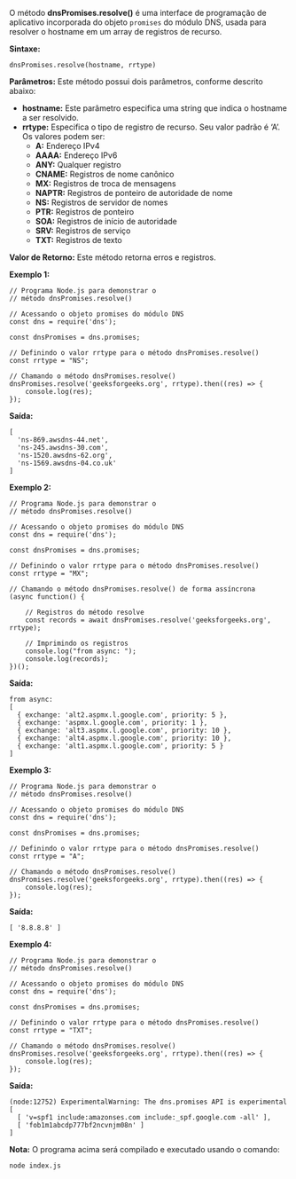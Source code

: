 O método **dnsPromises.resolve()** é uma interface de programação de aplicativo incorporada do objeto `promises` do módulo DNS, usada para resolver o hostname em um array de registros de recurso.

**Sintaxe:**

```
dnsPromises.resolve(hostname, rrtype)
```

**Parâmetros:** Este método possui dois parâmetros, conforme descrito abaixo:

- **hostname:** Este parâmetro especifica uma string que indica o hostname a ser resolvido.
- **rrtype:** Especifica o tipo de registro de recurso. Seu valor padrão é ‘A’. Os valores podem ser:
    - **A:** Endereço IPv4
    - **AAAA:** Endereço IPv6
    - **ANY:** Qualquer registro
    - **CNAME:** Registros de nome canônico
    - **MX:** Registros de troca de mensagens
    - **NAPTR:** Registros de ponteiro de autoridade de nome
    - **NS:** Registros de servidor de nomes
    - **PTR:** Registros de ponteiro
    - **SOA:** Registros de início de autoridade
    - **SRV:** Registros de serviço
    - **TXT:** Registros de texto

**Valor de Retorno:** Este método retorna erros e registros.

**Exemplo 1:**

```
// Programa Node.js para demonstrar o
// método dnsPromises.resolve()

// Acessando o objeto promises do módulo DNS
const dns = require('dns');

const dnsPromises = dns.promises;

// Definindo o valor rrtype para o método dnsPromises.resolve()
const rrtype = "NS";

// Chamando o método dnsPromises.resolve()
dnsPromises.resolve('geeksforgeeks.org', rrtype).then((res) => {
    console.log(res);
});
```

**Saída:**

```
[
  'ns-869.awsdns-44.net',
  'ns-245.awsdns-30.com',
  'ns-1520.awsdns-62.org',
  'ns-1569.awsdns-04.co.uk'
]
```

**Exemplo 2:**

```
// Programa Node.js para demonstrar o
// método dnsPromises.resolve()

// Acessando o objeto promises do módulo DNS
const dns = require('dns');

const dnsPromises = dns.promises;

// Definindo o valor rrtype para o método dnsPromises.resolve()
const rrtype = "MX";

// Chamando o método dnsPromises.resolve() de forma assíncrona
(async function() {

    // Registros do método resolve
    const records = await dnsPromises.resolve('geeksforgeeks.org', rrtype);
    
    // Imprimindo os registros
    console.log("from async: ");
    console.log(records);   
})();
```

**Saída:**

```
from async:
[
  { exchange: 'alt2.aspmx.l.google.com', priority: 5 },
  { exchange: 'aspmx.l.google.com', priority: 1 },
  { exchange: 'alt3.aspmx.l.google.com', priority: 10 },
  { exchange: 'alt4.aspmx.l.google.com', priority: 10 },
  { exchange: 'alt1.aspmx.l.google.com', priority: 5 }
]
```

**Exemplo 3:**

```
// Programa Node.js para demonstrar o
// método dnsPromises.resolve()

// Acessando o objeto promises do módulo DNS
const dns = require('dns');

const dnsPromises = dns.promises;

// Definindo o valor rrtype para o método dnsPromises.resolve()
const rrtype = "A";

// Chamando o método dnsPromises.resolve()
dnsPromises.resolve('geeksforgeeks.org', rrtype).then((res) => {
    console.log(res);
});
```

**Saída:**

```
[ '8.8.8.8' ]
```

**Exemplo 4:**

```
// Programa Node.js para demonstrar o
// método dnsPromises.resolve()

// Acessando o objeto promises do módulo DNS
const dns = require('dns');

const dnsPromises = dns.promises;

// Definindo o valor rrtype para o método dnsPromises.resolve()
const rrtype = "TXT";

// Chamando o método dnsPromises.resolve()
dnsPromises.resolve('geeksforgeeks.org', rrtype).then((res) => {
    console.log(res);
});
```

**Saída:**

```
(node:12752) ExperimentalWarning: The dns.promises API is experimental
[
  [ 'v=spf1 include:amazonses.com include:_spf.google.com -all' ],
  [ 'fob1m1abcdp777bf2ncvnjm08n' ]
]
```

**Nota:** O programa acima será compilado e executado usando o comando:

```
node index.js
```



